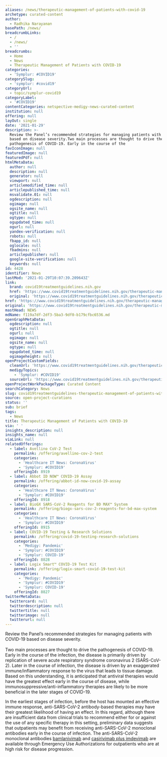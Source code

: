 ```yaml
---
aliases: /news/therapeutic-management-of-patients-with-covid-19
archetype: curated-content
author:
  - Radhika Narayanan
basePath: /news/
breadcrumbLinks:
  - /
  - /news/
  - ''
breadcrumbs:
  - Home
  - News
  - Therapeutic Management of Patients with COVID-19
categories:
  - 'Symplur: #COVID19'
categorySlug:
  - 'symplur: #covid19'
categoryUrl:
  - topic/symplur-covid19
categoryLabel:
  - '#COVID19'
contentCategories: netspective-medigy-news-curated-content
institution: null
offering: null
layOut: single
date: '2021-01-29'
description: >-
  Review the Panel’s recommended strategies for managing patients with COVID-19
  based on disease severity.Two main processes are thought to drive the
  pathogenesis of COVID-19. Early in the course of the
favIconImage: null
featuredImage: null
featuredPdf: null
htmlMetaData:
  author: null
  description: null
  generator: null
  viewport: null
  articlemodified_time: null
  articlepublished_time: null
  msvalidate.01: null
  ogdescription: null
  ogimage: null
  ogsite_name: null
  ogtitle: null
  ogtype: null
  ogupdated_time: null
  ogurl: null
  yandex-verification: null
  robots: null
  fbapp_id: null
  oglocale: null
  fbadmins: null
  articlepublisher: null
  google-site-verification: null
  keywords: null
id: 4428
identifier: News
lastMod: '2021-01-29T10:07:39.209643Z'
link:
  brand: covid19treatmentguidelines.nih.gov
  href: 'https://www.covid19treatmentguidelines.nih.gov/therapeutic-management/'
  original: 'https://www.covid19treatmentguidelines.nih.gov/therapeutic-management/'
href: 'https://www.covid19treatmentguidelines.nih.gov/therapeutic-management/'
original: 'https://www.covid19treatmentguidelines.nih.gov/therapeutic-management/'
mastHead: NEWS
mdName: f119a7df-2df3-5ba3-9df0-b179cfbc6536.md
openGraphMetaData:
  ogdescription: null
  ogtitle: null
  ogurl: null
  ogimage: null
  ogsite_name: null
  ogtype: null
  ogupdated_time: null
  ogimageheight: null
openProjectCustomFields:
  cleanUrl: 'https://www.covid19treatmentguidelines.nih.gov/therapeutic-management/'
  medigyTopics:
    - 'Symplur: #COVID19'
  sourceUrl: 'https://www.covid19treatmentguidelines.nih.gov/therapeutic-management/'
openProjectWorkPackageType: Curated Content
searchCategory: News
slug: covid19treatmentguidelines-therapeutic-management-of-patients-with-covid-19
source: open-project-curations
status: ''
sub: brief
tags:
  - News
title: Therapeutic Management of Patients with COVID-19
via: ' '
insights_description: null
insights_name: null
viaLink: null
relatedOfferings:
  - label: Avellino CoV-2 Test
    permalink: /offering/avellino-cov-2-test
    categories:
      - 'Healthcare IT News: CoronaVirus'
      - 'Symplur: #COVID19'
    offeringId: 8919
  - label: Abbot ID NOW™ COVID-19 Assay
    permalink: /offering/abbot-id-now-covid-19-assay
    categories:
      - 'Healthcare IT News: CoronaVirus'
      - 'Symplur: #COVID19'
    offeringId: 8918
  - label: BioGX SARS-CoV-2 Reagents for BD MAX™ System
    permalink: /offering/biogx-sars-cov-2-reagents-for-bd-max-system
    categories:
      - 'Healthcare IT News: CoronaVirus'
      - 'Symplur: #COVID19'
    offeringId: 8915
  - label: COVID-19 Testing & Research Solutions
    permalink: /offering/covid-19-testing-research-solutions
    categories:
      - 'Medigy: Pandemic'
      - 'Symplur: #COVID19'
      - 'Symplur: COVID-19'
    offeringId: 8828
  - label: Logix Smart™ COVID-19 Test Kit
    permalink: /offering/logix-smart-covid-19-test-kit
    categories:
      - 'Medigy: Pandemic'
      - 'Symplur: #COVID19'
      - 'Symplur: COVID-19'
    offeringId: 8827
twitterMetaData:
  twittercard: null
  twitterdescription: null
  twittertitle: null
  twitterimage: null
  twitterurl: null
---
```

<p>Review the Panel’s recommended strategies for managing patients with COVID-19 based on disease severity.<br><br>Two main processes are thought to drive the pathogenesis of COVID-19. Early in the course of the infection, the disease is primarily driven by replication of severe acute respiratory syndrome coronavirus 2 (SARS-CoV-2). Later in the course of infection, the disease is driven by an exaggerated immune/inflammatory response to the virus that leads to tissue damage. Based on this understanding, it is anticipated that antiviral therapies would have the greatest effect early in the course of disease, while immunosuppressive/anti-inflammatory therapies are likely to be more beneficial in the later stages of COVID-19.</p><p>In the earliest stages of infection, before the host has mounted an effective immune response, anti-SARS-CoV-2 antibody-based therapies may have their greatest likelihood of having an effect. In this regard, although there are insufficient data from clinical trials to recommend either for or against the use of any specific therapy in this setting, preliminary data suggests that outpatients may benefit from receiving anti-SARS-CoV-2 monoclonal antibodies early in the course of infection. The anti-SARS-CoV-2 monoclonal antibodies <a href="https://www.covid19treatmentguidelines.nih.gov/statement-on-bamlanivimab-eua/">bamlanivimab</a> and <a href="https://www.covid19treatmentguidelines.nih.gov/statement-on-casirivimab-plus-imdevimab-eua/">casirivimab plus imdevimab</a> are available through Emergency Use Authorizations for outpatients who are at high risk for disease progression.</p>